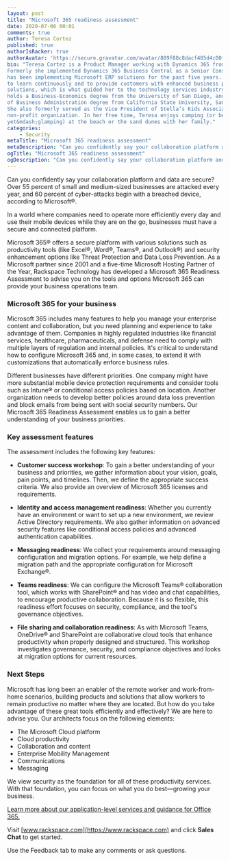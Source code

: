 ```yaml
---
layout: post
title: "Microsoft 365 readiness assessment"
date: 2020-07-06 00:01
comments: true
author: Teresa Cortez
published: true
authorIsRacker: true
authorAvatar: 'https://secure.gravatar.com/avatar/889f88c8dacf485d4c00f7c6fcfd51f8'
bio: "Teresa Cortez is a Product Manager working with Dynamics 365 from Microsoft.
Formerly she implemented Dynamics 365 Business Central as a Senior Consultant and
has been implementing Microsoft ERP solutions for the past five years. Her passion
to learn continuously and to provide customers with enhanced business process
solutions, which is what guided her to the technology services industry. Teresa
holds a Business-Economics degree from the University of San Diego, and a Master
of Business Administration degree from California State University, San Marcos.
She also formerly served as the Vice President of Stella’s Kids Association, a
non-profit organization. In her free time, Teresa enjoys camping (or better
yet&mdash;glamping) at the beach or the sand dunes with her family."
categories:
    - Security
metaTitle: "Microsoft 365 readiness assessment"
metaDescription: "Can you confidently say your collaboration platform and data are secure?"
ogTitle: "Microsoft 365 readiness assessment"
ogDescription: "Can you confidently say your collaboration platform and data are secure?"
---
```


Can you confidently say your collaboration platform and data are secure? Over
55 percent of small and medium-sized businesses are attacked every year, and 60
percent of cyber-attacks begin with a breached device, according to Microsoft®.

<!-- more -->

In a world where companies need to operate more efficiently every day and use
their mobile devices while they are on the go, businesses must have a secure and
connected platform.

Microsoft 365&reg; offers a secure platform with various solutions such as
productivity tools (like Excel®, Word®, Teams®, and Outlook®) and security
enhancement options like Threat Protection and Data Loss Prevention. As a
Microsoft partner since 2001 and a five-time Microsoft Hosting Partner of the
Year, Rackspace Technology has developed a Microsoft 365 Readiness Assessment to
advise you on the tools and options Microsoft 365 can provide your business
operations team.

### Microsoft 365 for your business

Microsoft 365 includes many features to help you manage your enterprise content
and collaboration, but you need planning and experience to take advantage of
them. Companies in highly regulated industries like financial services, healthcare,
pharmaceuticals, and defense need to comply with multiple layers of regulation
and internal policies. It's critical to understand how to configure Microsoft
365 and, in some cases, to extend it with customizations that automatically
enforce business rules.

Different businesses have different priorities. One company might have more
substantial mobile device protection requirements and consider tools such as
Intune® or conditional access policies based on location. Another organization
needs to develop better policies around data loss prevention and block emails
from being sent with social security numbers. Our Microsoft 365 Readiness
Assessment enables us to gain a better understanding of your business priorities.

### Key assessment features

The assessment includes the following key features:

- **Customer success workshop**: To gain a better understanding of your business
and priorities, we gather information about your vision, goals, pain points, and
timelines. Then, we define the appropriate success criteria. We also provide an
overview of Microsoft 365 licenses and requirements.

- **Identity and access management readiness**: Whether you currently have an
environment or want to set up a new environment, we review Active Directory
requirements. We also gather information on advanced security features like
conditional access policies and advanced authentication capabilities.

- **Messaging readiness**: We collect your requirements around messaging
configuration and migration options. For example, we help define a migration
path and the appropriate configuration for Microsoft Exchange&reg;.

- **Teams readiness**: We can configure the Microsoft Teams® collaboration tool,
which works with SharePoint® and has video and chat capabilities, to encourage
productive collaboration. Because it is so flexible, this readiness effort
focuses on security, compliance, and the tool's governance objectives.

- **File sharing and collaboration readiness**: As with Microsoft Teams,
OneDrive® and SharePoint are collaborative cloud tools that enhance productivity
when properly designed and structured. This workshop investigates governance,
security, and compliance objectives and looks at migration options for current
resources.

### Next Steps

Microsoft has long been an enabler of the remote worker and work-from-home
scenarios, building products and solutions that allow workers to remain productive
no matter where they are located. But how do you take advantage of these great
tools efficiently and effectively? We are here to advise you. Our architects
focus on the following elements:

- The Microsoft Cloud platform
- Cloud productivity
- Collaboration and content
- Enterprise Mobility Management
- Communications
- Messaging

We view security as the foundation for all of these productivity services. With
that foundation, you can focus on what you do best&mdash;growing your business.

<a class="cta blue" id="cta" href="https://www.rackspace.com/microsoft/office-365/rackspace-application-services">Learn more about our application-level services and guidance for Office 365.</a>

Visit [www.rackspace.com](https://www.rackspace.com) and click **Sales Chat**
to get started.

Use the Feedback tab to make any comments or ask questions.
